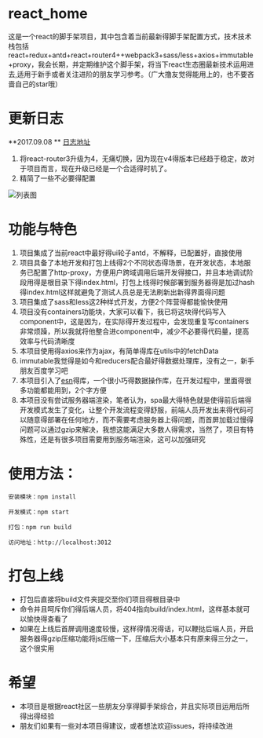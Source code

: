 # react_home
这是一个react的脚手架项目，其中包含着当前最新得脚手架配置方式，技术技术栈包括react+redux+antd+react+router4++webpack3+sass/less+axios+immutable+proxy，我会长期，并定期维护这个脚手架，将当下react生态圈最新技术运用进去,适用于新手或者关注进阶的朋友学习参考。（广大撸友觉得能用上的，也不要吝啬自己的star哦）  

# 更新日志  
**2017.09.08 ** [日志地址](https://github.com/aiyuekuang/react_home/blob/master/doc/doc.MD)  

1. 将react-router3升级为4，无痛切换，因为现在v4得版本已经趋于稳定，故对于项目而言，现在升级已经是一个合适得时机了。
2. 精简了一些不必要得配置

![列表图](https://github.com/aiyuekuang/react_home/blob/master/doc/img/react_home.png?raw=true)

# 功能与特色
1. 项目集成了当前react中最好得ui轮子antd，不解释，已配置好，直接使用
2. 项目具备了本地开发和打包上线得2个不同状态得场景，在开发状态，本地服务已配置了http-proxy，方便用户跨域调用后端开发得接口，并且本地调试阶段用得是根目录下得index.html，打包上线得时候部署到服务器得是加过hash得index.html这样就避免了测试人员总是无法刷新出新得界面得问题
3. 项目集成了sass和less这2种样式开发，方便2个阵营得都能愉快使用
4. 项目没有containers功能块，大家可以看下，我已将这块得代码写入component中，这是因为，在实际得开发过程中，会发现重复写containers非常烦躁，所以我就将他整合进component中，减少不必要得代码量，提高效率与代码清晰度
5. 本项目使用得axios来作为ajax，有简单得库在utils中的fetchData
6. immutable我觉得是如今和reducers配合最好得数据处理库，没有之一，新手朋友百度学习吧
7. 本项目引入了[esn](https://github.com/aiyuekuang/esn.git)得库，一个很小巧得数据操作库，在开发过程中，里面得很多功能都能用到，2个字方便
8. 本项目没有尝试服务器端渲染，笔者认为，spa最大得特色就是使得前后端得开发模式发生了变化，让整个开发流程变得舒服，前端人员开发出来得代码可以随意得部署在任何地方，而不需要考虑服务器上得问题，而首屏加载过慢得问题可以通过gzip来解决，我想这能满足大多数人得需求，当然了，项目有特殊性，还是有很多项目需要用到服务端渲染，这可以加强研究


# 使用方法：
    安装模块：npm install  
    
    开发模式：npm start  

    打包：npm run build
    
    访问地址：http://localhost:3012
    
# 打包上线
* 打包后直接将build文件夹提交至你们项目得根目录中
* 命令并且呵斥你们得后端人员，将404指向build/index.html，这样基本就可以愉快得查看了
* 如果在上线后首屏调用速度较慢，这样得情况得话，可以鞭挞后端人员，开启服务器得gzip压缩功能将js压缩一下，压缩后大小基本只有原来得三分之一，这个很实用

# 希望
* 本项目是根据react社区一些朋友分享得脚手架综合，并且实际项目运用后所得出得经验
* 朋友们如果有一些对本项目得建议，或者想法欢迎issues，将持续改进